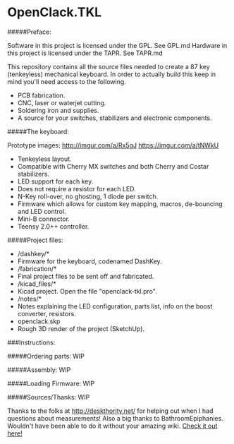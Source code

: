 OpenClack.TKL
=========

#####Preface:

Software in this project is licensed under the GPL.  See GPL.md
Hardware in this project is licensed under the TAPR.  See TAPR.md

This repository contains all the source files needed to create a 87 key (tenkeyless) mechanical keyboard.
In order to actually build this keep in mind you'll need access to the following.
- PCB fabrication.
- CNC, laser or waterjet cutting.
- Soldering iron and supplies.
- A source for your switches, stabilizers and electronic components.

#####The keyboard:

Prototype images: http://imgur.com/a/Rx5gJ https://imgur.com/a/tNWkU

- Tenkeyless layout.
- Compatible with Cherry MX switches and both Cherry and Costar stabilizers.
- LED support for each key.
- Does not require a resistor for each LED.
- N-Key roll-over, no ghosting, 1 diode per switch.
- Firmware which allows for custom key mapping, macros, de-bouncing and LED control.
- Mini-B connector.
- Teensy 2.0++ controller.

#####Project files:

- /dashkey/*
 - Firmware for the keyboard, codenamed DashKey.
- /fabrication/*
 - Final project files to be sent off and fabricated.
- /kicad_files/*
 - Kicad project.  Open the file "openclack-tkl.pro".
- /notes/*
 - Notes explaining the LED configuration, parts list, info on the boost converter, resistors.
- openclack.skp
 - Rough 3D render of the project (SketchUp).

###Instructions:

#####Ordering parts:
WIP

#####Assembly:
WIP

#####Loading Firmware:
WIP

#####Sources/Thanks:
WIP

Thanks to the folks at http://deskthority.net/ for helping out when I had questions about measurements!
Also a big thanks to BathroomEpiphanies.  Wouldn't have been able to do it without your amazing wiki.
[Check it out here!](http://deskthority.net/wiki/KiCAD_keyboard_PCB_design_guide)